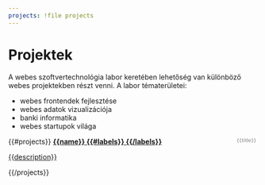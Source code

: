 ```yaml
---
projects: !file projects
---
```

# Projektek

A webes szoftvertechnológia labor keretében lehetőség van különböző webes projektekben részt venni. A labor tématerületei:

- webes frontendek fejlesztése
- webes adatok vizualizációja
- banki informatika
- webes startupok világa

<style>
a.card strong .label {
  float: right;
  margin-left: 10px;
  padding-right: .6em;
  padding-left: .6em;
  border-radius: 3px;
  background-color: white;
  color: darkgray;
  display: inline-block;
  padding: .25em .4em;
  font-size: 75%;
  font-weight: 700;
  line-height: 1;
  text-align: center;
  white-space: nowrap;
  vertical-align: baseline;
}
</style>

<section class="columns">
  {{#projects}}
  <a href="{{url}}" class="{{color}} card">
    <strong>{{name}}
      {{#labels}}
      <span class="label">
        {{title}}
      </span>
      {{/labels}}
    </strong>
    <p>{{description}}</p>
  </a>
  {{/projects}}
</section>